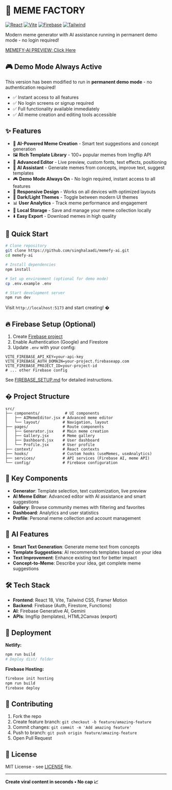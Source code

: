 # 🎨 MEME FACTORY

[![React](https://img.shields.io/badge/React-18-61DAFB?style=flat-square&logo=react)](https://reactjs.org/)
[![Vite](https://img.shields.io/badge/Vite-5-646CFF?style=flat-square&logo=vite)](https://vitejs.dev/)
[![Firebase](https://img.shields.io/badge/Firebase-9-FFCA28?style=flat-square&logo=firebase)](https://firebase.google.com/)
[![Tailwind](https://img.shields.io/badge/Tailwind-3-38B2AC?style=flat-square&logo=tailwind-css)](https://tailwindcss.com/)

Modern meme generator with AI assistance running in permanent demo mode - no login required!

[MEMEFY-AI PREVIEW: Click Here](https://memefy-ai.netlify.app/)

## 🎮 Demo Mode Always Active
This version has been modified to run in **permanent demo mode** - no authentication required! 
- ✅ Instant access to all features
- ✅ No login screens or signup required
- ✅ Full functionality available immediately
- ✅ All meme creation and editing tools accessible

## ✨ Features

- 🤖 **AI-Powered Meme Creation** - Smart text suggestions and concept generation
- 🖼️ **Rich Template Library** - 100+ popular memes from Imgflip API
- 🎨 **Advanced Editor** - Live preview, custom fonts, text effects, positioning
- 🤖 **AI Assistant** - Generate memes from concepts, improve text, suggest templates
- 🎮 **Demo Mode Always On** - No login required, instant access to all features
- 📱 **Responsive Design** - Works on all devices with optimized layouts
- 🌙 **Dark/Light Themes** - Toggle between modern UI themes
- 📊 **User Analytics** - Track meme performance and engagement
- 💾 **Local Storage** - Save and manage your meme collection locally
- ⬇️ **Easy Export** - Download memes in high quality

## 🚀 Quick Start

```bash
# Clone repository
git clone https://github.com/singhalaadi/memefy-ai.git
cd memefy-ai

# Install dependencies
npm install

# Set up environment (optional for demo mode)
cp .env.example .env

# Start development server
npm run dev
```

Visit `http://localhost:5173` and start creating! �

## 🔥 Firebase Setup (Optional)

1. Create [Firebase project](https://console.firebase.google.com)
2. Enable Authentication (Google) and Firestore
3. Update `.env` with your config:

```env
VITE_FIREBASE_API_KEY=your-api-key
VITE_FIREBASE_AUTH_DOMAIN=your-project.firebaseapp.com
VITE_FIREBASE_PROJECT_ID=your-project-id
# ... other Firebase config
```

See [FIREBASE_SETUP.md](FIREBASE_SETUP.md) for detailed instructions.

## �️ Project Structure

```
src/
├── components/           # UI components
│   ├── AIMemeEditor.jsx # Advanced meme editor
│   └── layout/          # Navigation, layout
├── pages/               # Route components
│   ├── Generator.jsx    # Main meme creation
│   ├── Gallery.jsx      # Meme gallery
│   ├── Dashboard.jsx    # User dashboard
│   └── Profile.jsx      # User profile
├── context/             # React contexts
├── hooks/               # Custom hooks (useMemes, useAnalytics)
├── services/            # API services (Firebase AI, meme API)
└── config/              # Firebase configuration
```

## 🎯 Key Components

- **Generator**: Template selection, text customization, live preview
- **AI Meme Editor**: Advanced editor with AI assistance and smart suggestions
- **Gallery**: Browse community memes with filtering and favorites
- **Dashboard**: Analytics and user statistics
- **Profile**: Personal meme collection and account management

## 🤖 AI Features

- **Smart Text Generation**: Generate meme text from concepts
- **Template Suggestions**: AI recommends templates based on your idea
- **Text Improvement**: Enhance existing text for better impact
- **Concept-to-Meme**: Describe your idea, get complete meme suggestions

## 🛠️ Tech Stack

- **Frontend**: React 18, Vite, Tailwind CSS, Framer Motion
- **Backend**: Firebase (Auth, Firestore, Functions)
- **AI**: Firebase Generative AI, Gemini
- **APIs**: Imgflip (templates), HTML2Canvas (export)

## 🚀 Deployment

**Netlify:**
```bash
npm run build
# Deploy dist/ folder
```

**Firebase Hosting:**
```bash
firebase init hosting
npm run build
firebase deploy
```

## 🤝 Contributing

1. Fork the repo
2. Create feature branch: `git checkout -b feature/amazing-feature`
3. Commit changes: `git commit -m 'Add amazing feature'`
4. Push to branch: `git push origin feature/amazing-feature`
5. Open Pull Request

## 📄 License

MIT License - see [LICENSE](LICENSE) file.

---

**Create viral content in seconds • No cap 📈**
